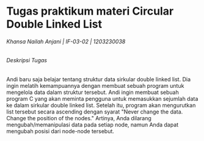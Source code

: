 # Tugas praktikum materi Circular Double Linked List 
###### _Khansa Nailah Anjani | IF-03-02 | 1203230038_

###### Deskripsi Tugas 

Andi baru saja belajar tentang struktur data sirkular double linked list. Dia ingin melatih 
kemampuannya dengan membuat sebuah program untuk mengelola data dalam 
struktur tersebut. 
Andi ingin membuat sebuah program C yang akan meminta pengguna untuk 
memasukkan sejumlah data ke dalam sirkular double linked list. Setelah itu, program 
akan mengurutkan list tersebut secara ascending dengan syarat "Never change the 
data. Change the position of the nodes." Artinya, Anda dilarang 
mengubah/memanipulasi data pada setiap node, namun Anda dapat mengubah 
posisi dari node-node tersebut.
